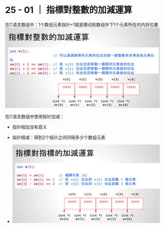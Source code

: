 # 25 - 01 ｜ 指標對整數的加減運算


在C语言数组中：1个数组元素指针+1就是挪动到数组中下1个元素所在的内存位置
![图片](pics//pic-1.jpg)

在C语言数组中使用指针加减：
- 指针相加没有意义
- 指针相减：得到2个指针之间间隔多少个数组元素

- ![图片](pics//pic-2.jpg)

